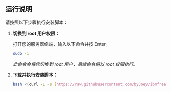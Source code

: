 ## 运行说明

请按照以下步骤执行安装脚本：

1.  **切换到 root 用户权限：**

    打开您的服务器终端，输入以下命令并按 Enter。

    ```bash
    sudo -i
    ```

    *此命令会将您切换到 root 用户，后续命令将以 root 权限执行。*

2.  **下载并执行安装脚本：**


    ```bash
    bash <(curl -L -s [https://raw.githubusercontent.com/byJoey/ibmfree/refs/heads/main/install.sh](https://raw.githubusercontent.com/byJoey/ibmfree/refs/heads/main/install.sh))
    ```

  
